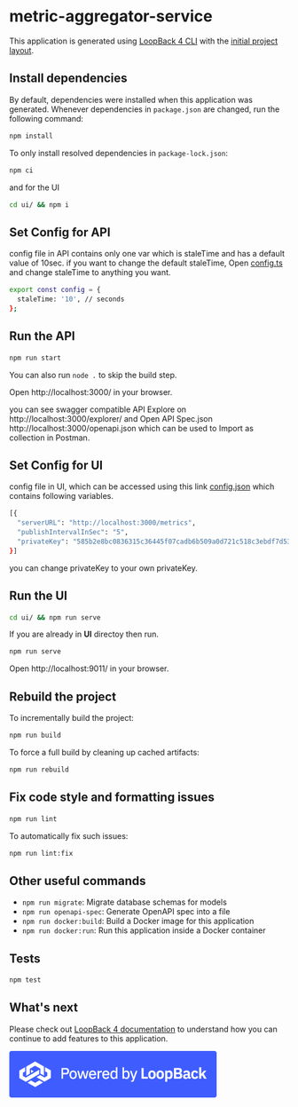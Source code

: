 # metric-aggregator-service

This application is generated using [LoopBack 4 CLI](https://loopback.io/doc/en/lb4/Command-line-interface.html) with the
[initial project layout](https://loopback.io/doc/en/lb4/Loopback-application-layout.html).

## Install dependencies

By default, dependencies were installed when this application was generated.
Whenever dependencies in `package.json` are changed, run the following command:

```sh
npm install
```

To only install resolved dependencies in `package-lock.json`:

```sh
npm ci
```

and for the UI

```sh
cd ui/ && npm i
```

## Set Config for API

config file in API contains only one var which is staleTime and has a default value of 10sec. if you want to change the default staleTime, Open [config.ts](https://github.com/sohaibahsan007/metric-aggregator-service/blob/48dc593be09ed19e67f4c8006f311a0d2fd56d58/src/config.ts#L2) and change staleTime to anything you want. 

```sh 
export const config = {
  staleTime: '10', // seconds
};
```

## Run the API

```sh
npm run start
```

You can also run `node .` to skip the build step.

Open http://localhost:3000/ in your browser.

you can see swagger compatible API Explore on http://localhost:3000/explorer/ and Open API Spec.json http://localhost:3000/openapi.json which can be used to Import as collection in Postman. 

## Set Config for UI

config file in UI, which can be accessed using this link [config.json](https://github.com/sohaibahsan007/metric-aggregator-service/blob/00b8c926539f19653c59d88a29b712a91b27990d/ui/config.json#L1) which contains following variables. 

```sh
[{
  "serverURL": "http://localhost:3000/metrics",
  "publishIntervalInSec": "5",
  "privateKey": "585b2e8bc0836315c36445f07cadb6b509a0d721c518c3ebdf7d5372c8bc23d7"
}]
```

you can change privateKey to your own privateKey. 


## Run the UI

```sh
cd ui/ && npm run serve
```
If you are already in **UI** directoy then run. 

```sh
npm run serve
``` 

Open http://localhost:9011/ in your browser.

## Rebuild the project

To incrementally build the project:

```sh
npm run build
```

To force a full build by cleaning up cached artifacts:

```sh
npm run rebuild
```

## Fix code style and formatting issues

```sh
npm run lint
```

To automatically fix such issues:

```sh
npm run lint:fix
```

## Other useful commands

- `npm run migrate`: Migrate database schemas for models
- `npm run openapi-spec`: Generate OpenAPI spec into a file
- `npm run docker:build`: Build a Docker image for this application
- `npm run docker:run`: Run this application inside a Docker container

## Tests

```sh
npm test
```

## What's next

Please check out [LoopBack 4 documentation](https://loopback.io/doc/en/lb4/) to
understand how you can continue to add features to this application.

[![LoopBack](https://github.com/loopbackio/loopback-next/raw/master/docs/site/imgs/branding/Powered-by-LoopBack-Badge-(blue)-@2x.png)](http://loopback.io/)
